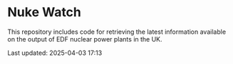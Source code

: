 # Nuke Watch

This repository includes code for retrieving the latest information available on the output of EDF nuclear power plants in the UK.

Last updated: 2025-04-03 17:13
